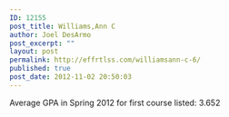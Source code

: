 ```yaml
---
ID: 12155
post_title: Williams,Ann C
author: Joel DesArmo
post_excerpt: ""
layout: post
permalink: http://effrtlss.com/williamsann-c-6/
published: true
post_date: 2012-11-02 20:50:03
---
```

<p>Average GPA in Spring 2012 for first course listed: 3.652</p>
